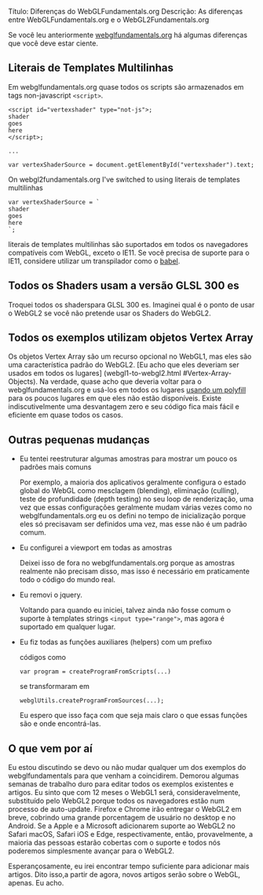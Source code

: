 Título: Diferenças do WebGLFundamentals.org
Descrição: As diferenças entre WebGLFundamentals.org e o WebGL2Fundamentals.org

Se você leu anteriormente [webglfundamentals.org](http://webglfundamentals.org)
há algumas diferenças que você deve estar ciente.

## Literais de Templates Multilinhas

Em webglfundamentals.org quase todos os scripts são armazenados
em tags non-javascript `<script>`.

    <script id="vertexshader" type="not-js">;
    shader
    goes
    here
    </script>;

    ...

    var vertexShaderSource = document.getElementById("vertexshader").text;

On webgl2fundamentals.org I've switched to using
literais de templates multilinhas

    var vertexShaderSource = `
    shader
    goes
    here
    `;

literais de templates multilinhas são suportados em todos os navegadores
compatíveis com WebGL, exceto o IE11. Se você precisa de suporte para o IE11, considere utilizar
um transpilador como o [babel](http://babeljs.io).

## Todos os Shaders usam a versão GLSL 300 es

Troquei todos os shaderspara GLSL 300 es. Imaginei qual é o ponto
de usar o WebGL2 se você não pretende usar os Shaders do WebGL2.

## Todos os exemplos utilizam objetos Vertex Array

Os objetos Vertex Array são um recurso opcional no WebGL1, mas
eles são uma característica padrão do WebGL2. [Eu acho
que eles deveriam ser usados em todos os lugares] (webgl1-to-webgl2.html #Vertex-Array-Objects).
Na verdade, quase acho que deveria voltar para o
webglfundamentals.org e usá-los em todos os lugares
[usando um polyfill](https://github.com/greggman/oes-vertex-array-object-polyfill)
para os poucos lugares em que eles não estão disponíveis. Existe indiscutivelmente uma desvantagem zero
e seu código fica mais fácil e eficiente em quase todos os casos.

## Outras pequenas mudanças

*  Eu tentei reestruturar algumas amostras para mostrar um pouco os padrões mais comuns

   Por exemplo, a maioria dos aplicativos geralmente configura o estado global do WebGL como mesclagem (blending), eliminação (culling), teste de profundidade (depth testing)
   no seu loop de renderização, uma vez que essas configurações geralmente mudam várias vezes como no
   webglfundamentals.org eu os defini no tempo de inicialização porque eles só precisavam ser
   definidos uma vez, mas esse não é um padrão comum.

*  Eu configurei a viewport em todas as amostras

   Deixei isso de fora no webglfundamentals.org porque as amostras
   realmente não precisam disso, mas isso é necessário em praticamente todo o código do mundo real.

*  Eu removi o jquery.

   Voltando para quando eu iniciei, talvez ainda não fosse comum
   o suporte à templates strings `<input type="range">`, mas agora é suportado
   em qualquer lugar.

*  Eu fiz todas as funções auxiliares (helpers) com um prefixo

   códigos como

       var program = createProgramFromScripts(...)

   se transformaram em

       webglUtils.createProgramFromSources(...);

   Eu espero que isso faça com que seja mais claro o que
   essas funções são e onde encontrá-las.

## O que vem por aí

Eu estou discutindo se devo ou não mudar qualquer um dos exemplos do webglfundamentals
para que venham a coincidirem. Demorou algumas semanas de trabalho duro para editar
todos os exemplos existentes e artigos. Eu sinto que com 12 meses o
WebGL1 será, consideravelmente, substituído pelo WebGL2 porque todos os navegadores
estão num processo de auto-update. Firefox e Chrome irão entregar o WebGL2 em breve, cobrindo
uma grande porcentagem de usuário no desktop e no Android. Se a Apple e a Microsoft
adicionarem suporte ao WebGL2 no Safari macOS, Safari iOS e Edge, respectivamente,
então, provavelmente, a maioria das pessoas estarão cobertas com o suporte
e todos nós poderemos simplesmente avançar para o WebGL2.

Esperançosamente, eu irei encontrar tempo suficiente para adicionar mais artigos.
Dito isso,a partir de agora, novos artigos serão sobre o WebGL, apenas.
Eu acho.



